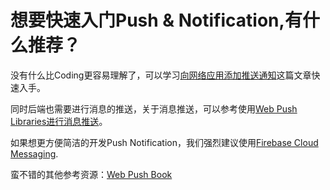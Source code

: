 # 想要快速入门Push & Notification,有什么推荐？

没有什么比Coding更容易理解了，可以学习[向网络应用添加推送通知](https://developers.google.com/web/fundamentals/codelabs/push-notifications/)这篇文章快速入手。

同时后端也需要进行消息的推送，关于消息推送，可以参考使用[Web Push Libraries进行消息推送](https://developers.google.com/web/fundamentals/push-notifications/sending-messages-with-web-push-libraries)。

如果想更方便简洁的开发Push Notification，我们强烈建议使用[Firebase Cloud Messaging](https://firebase.google.com/docs/cloud-messaging/js/client).

蛮不错的其他参考资源：[Web Push Book](https://web-push-book.gauntface.com/)

